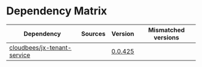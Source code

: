 # Dependency Matrix

Dependency | Sources | Version | Mismatched versions
---------- | ------- | ------- | -------------------
[cloudbees/jx-tenant-service](https://github.com/cloudbees/jx-tenant-service) |  | [0.0.425](https://github.com/cloudbees/jx-tenant-service/releases/tag/v0.0.425) | 
